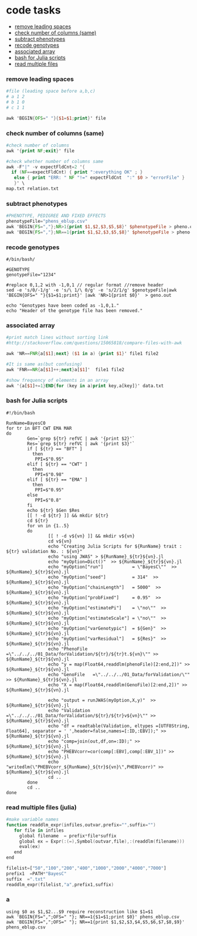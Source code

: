 # code tasks

* [remove leading spaces](#remove_leading_spaces)
* [check number of columns (same)](#check_number_of_columns)
* [subtract phenotypes](#subtract_phenotypes)
* [recode genotypes](#recode_genotypes)
* [associated array](#associated_array)
* [bash for Julia scripts](#bash_for_Julia_scripts)
* [read multiple files](#read_files)


### remove leading spaces
<div id="remove_leading_spaces" />

```awk
#file (leading space before a,b,c)
# a 1 2
# b 1 0
# c 1 1

awk 'BEGIN{OFS=" "}{$1=$1;print}' file
```

### check number of columns (same)
<div id="check_number_of_columns" />

```awk
#check number of columns
awk '{print NF;exit}' file

#check whether number of columns same
awk -F"|" -v expectFldCnt=2 '{
  if (NF==expectFldCnt) { print ":everything OK" ; }
   else { print "ERR: " NF "!=" expectFldCnt  ":" $0 > "errorFile" }
   }' \
map.txt relation.txt
```

### subtract phenotypes
<div id="subtract_phenotypes" />

```awk
#PHENOTYPE, PEDIGREE AND FIXED EFFECTS
phenotypeFile="phens_eblup.csv"
awk 'BEGIN{FS=","};NR>1{print $1,$2,$3,$5,$8}' $phenotypeFile > pheno.out 
awk 'BEGIN{FS=","};NR==1{print $1,$2,$3,$5,$8}' $phenotypeFile > pheno.header 
```

### recode genotypes
<div id="recode_genotypes" />

```shell
#/bin/bash/

#GENOTYPE
genotypeFile="1234"

#replace 0,1,2 with -1,0,1 // regular format //remove header
sed -e 's/0/-1/g' -e 's/\ 1/\ 0/g' -e 's/2/1/g' $genotypeFile|awk 'BEGIN{OFS=" "}{$1=$1;print}' |awk 'NR>1{print $0}'  > geno.out

echo "Genotypes have been coded as -1,0,1."
echo "Header of the genotype file has been removed."
```

### associated array
<div id="associated_array" />

```awk
#print match lines without sorting link
#http://stackoverflow.com/questions/15065818/compare-files-with-awk

awk 'NR==FNR{a[$1];next} ($1 in a) {print $1}' file1 file2

#It is same as(but confusing)
awk 'FNR==NR{a[$1]++;next}a[$1]'  file1 file2

#show frequency of elements in an array
awk '{a[$1]+=1}END{for (key in a)print key,a[key]}' data.txt
```

### bash for Julia scripts
<div id="bash_for_Julia_scripts" />

```shell
#!/bin/bash

RunName=BayesC0
for tr in BFT CWT EMA MAR
do
        Gen=`grep ${tr} refVC | awk '{print $2}'`
        Res=`grep ${tr} refVC | awk '{print $3}'`
        if [ ${tr} == "BFT" ]
          then
           PPI=$"0.95"
        elif [ ${tr} == "CWT" ]
          then
           PPI=$"0.98"
        elif [ ${tr} == "EMA" ]
          then
           PPI=$"0.95"
        else
           PPI=$"0.8"
        fi
        echo ${tr} $Gen $Res
        [[ ! -d ${tr} ]] && mkdir ${tr}
        cd ${tr}
        for vn in {1..5}
        do
                [[ ! -d v${vn} ]] && mkdir v${vn}
                cd v${vn}
                echo "Creating Julia Scripts for ${RunName} trait : ${tr} validation No. : ${vn}"
                echo "using JWAS" > ${RunName}_${tr}${vn}.jl
                echo "myOption=Dict()"  >> ${RunName}_${tr}${vn}.jl
                echo "myOption["run"]           = \"BayesC\""  >> ${RunName}_${tr}${vn}.jl
                echo "myOption["seed"]          = 314"  >> ${RunName}_${tr}${vn}.jl
                echo "myOption["chainLength"]   = 5000"  >> ${RunName}_${tr}${vn}.jl
                echo "myOption["probFixed"]     = 0.95"  >> ${RunName}_${tr}${vn}.jl
                echo "myOption["estimatePi"]    = \"no\""  >> ${RunName}_${tr}${vn}.jl
                echo "myOption["estimateScale"] = \"no\""  >> ${RunName}_${tr}${vn}.jl
                echo "myOption["varGenotypic"]  = ${Gen}"  >> ${RunName}_${tr}${vn}.jl
                echo "myOption["varResidual"]   = ${Res}"  >> ${RunName}_${tr}${vn}.jl
                echo "PhenoFile  =\"../../../01_Data/forValidation/${tr}/${tr}t.${vn}\"" >> ${RunName}_${tr}${vn}.jl
                echo "y = map(Float64,readdlm(phenoFile)[2:end,2])" >> ${RunName}_${tr}${vn}.jl
                echo "GenoFile   =\"../../../01_Data/forValidation/\"" >> ${RunName}_${tr}${vn}.jl
                echo "X = map(Float64,readdlm(GenoFile)[2:end,2])" >> ${RunName}_${tr}${vn}.jl

                echo "output = runJWAS(myOption,X,y)"  >> ${RunName}_${tr}${vn}.jl
                echo "Validation =\"../../../01_Data/forValidation/${tr}/${tr}v${vn}\"" >> ${RunName}_${tr}${vn}.jl
                echo "df = readtable(Validation, eltypes =[UTF8String, Float64], separator = ' ',header=false,names=[:ID,:EBV]);" >> ${RunName}_${tr}${vn}.jl
                echo "comp=join(out,df,on=:ID);" >> ${RunName}_${tr}${vn}.jl
                echo "PHEBVcorr=cor(comp[:EBV],comp[:EBV_1])" >> ${RunName}_${tr}${vn}.jl
                echo "writedlm(\"PHEBVcorr_${RunName}_${tr}${vn}\",PHEBVcorr)" >> ${RunName}_${tr}${vn}.jl
                cd ..
        done 
        cd ..
done

```

### read multiple files (julia)
<div id="read_files" />

```awk
#make variable names
function readdlm_expr(infiles,outvar,prefix="",suffix="")
   for file in infiles
     global filename  = prefix*file*suffix
     global ex = Expr(:(=),Symbol(outvar,file),:(readdlm(filename))) 
     eval(ex)
   end
end

filelist=["50","100","200","400","1000","2000","4000","7000"]
prefix1  =PATH*"BayesC"
suffix  =".txt"
readdlm_expr(filelist,"a",prefix1,suffix)
```

### a

```
using $0 as $1,$2...$9 require reconstruction like $1=$1
awk 'BEGIN{FS=",";OFS=" "}; NR==1{$1=$1;print $0}' phens_eblup.csv
awk 'BEGIN{FS=",";OFS=" "}; NR==1{print $1,$2,$3,$4,$5,$6,$7,$8,$9}' phens_eblup.csv
```
